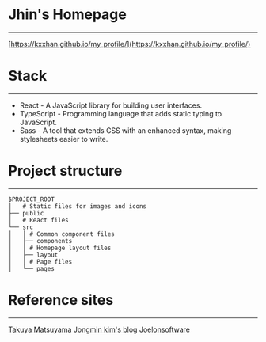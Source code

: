 # Jhin's Homepage

---

[https://kxxhan.github.io/my_profile/](https://kxxhan.github.io/my_profile/)

# Stack

---

- React - A JavaScript library for building user interfaces.
- TypeScript - Programming language that adds static typing to JavaScript.
- Sass - A tool that extends CSS with an enhanced syntax, making stylesheets easier to write.

# Project structure

---

```
$PROJECT_ROOT
│   # Static files for images and icons
├── public
│   # React files
└── src
│   │ # Common component files
│   ├── components
│   │ # Homepage layout files
│   ├── layout
│   │ # Page files
│   └── pages
```

# Reference sites

---

[Takuya Matsuyama](https://www.craftz.dog/)
[Jongmin kim's blog](https://blog.cmiscm.com/?page_id=6127)
[Joelonsoftware](https://www.joelonsoftware.com/)
